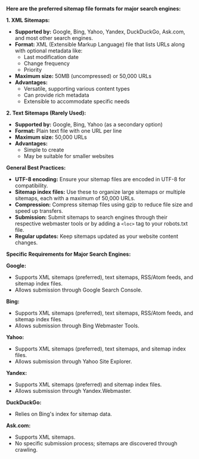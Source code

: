  **Here are the preferred sitemap file formats for major search engines:**

**1. XML Sitemaps:**

- **Supported by:** Google, Bing, Yahoo, Yandex, DuckDuckGo, Ask.com, and most other search engines.
- **Format:** XML (Extensible Markup Language) file that lists URLs along with optional metadata like:
    - Last modification date
    - Change frequency
    - Priority
- **Maximum size:** 50MB (uncompressed) or 50,000 URLs
- **Advantages:**
    - Versatile, supporting various content types
    - Can provide rich metadata
    - Extensible to accommodate specific needs

**2. Text Sitemaps (Rarely Used):**

- **Supported by:** Google, Bing, Yahoo (as a secondary option)
- **Format:** Plain text file with one URL per line
- **Maximum size:** 50,000 URLs
- **Advantages:**
    - Simple to create
    - May be suitable for smaller websites

**General Best Practices:**

- **UTF-8 encoding:** Ensure your sitemap files are encoded in UTF-8 for compatibility.
- **Sitemap index files:** Use these to organize large sitemaps or multiple sitemaps, each with a maximum of 50,000 URLs.
- **Compression:** Compress sitemap files using gzip to reduce file size and speed up transfers.
- **Submission:** Submit sitemaps to search engines through their respective webmaster tools or by adding a `<loc>` tag to your robots.txt file.
- **Regular updates:** Keep sitemaps updated as your website content changes.

**Specific Requirements for Major Search Engines:**

**Google:**

- Supports XML sitemaps (preferred), text sitemaps, RSS/Atom feeds, and sitemap index files.
- Allows submission through Google Search Console.

**Bing:**

- Supports XML sitemaps (preferred), text sitemaps, RSS/Atom feeds, and sitemap index files.
- Allows submission through Bing Webmaster Tools.

**Yahoo:**

- Supports XML sitemaps (preferred), text sitemaps, and sitemap index files.
- Allows submission through Yahoo Site Explorer.

**Yandex:**

- Supports XML sitemaps (preferred) and sitemap index files.
- Allows submission through Yandex.Webmaster.

**DuckDuckGo:**

- Relies on Bing's index for sitemap data.

**Ask.com:**

- Supports XML sitemaps.
- No specific submission process; sitemaps are discovered through crawling.
